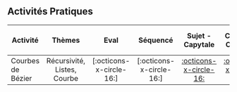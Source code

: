 

## Activités Pratiques
| Activité | Thèmes | Eval | Séquencé | Sujet - Capytale | Corrigé - Capytale | Sujet - Jupyter | Corrigé  - Jupyter|
| -------- | :----: | :--: | :------: | :--------------: | :----------------: | :-------------: | :---------------: |
| Courbes de Bézier | Récursivité, Listes, Courbe | [:octicons-x-circle-16:] | [:octicons-x-circle-16:] | [:octicons-x-circle-16:](https://capytale2.ac-paris.fr/web/c/a61e-3509651) | [:octicons-x-circle-16:](https://capytale2.ac-paris.fr/web/c/2095-3509679) | | [:simple-jupyter: Corrigé]( ../../jupyter/DS_Courbe_de_Bezier_Corrige.ipynb) |
